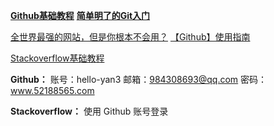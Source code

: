 [**Github基础教程**](https://www.bilibili.com/video/BV1hS4y1S7wL)
[**简单明了的Git入门**](https://www.bilibili.com/video/BV1Cr4y1J7iQ)

[全世界最强的网站，但是你根本不会用？](https://www.bilibili.com/video/BV1uQ4y1n7pi)
[【Github】使用指南](https://www.bilibili.com/video/BV1Wz4y1M7Jc)



[Stackoverflow基础教程](https://www.bilibili.com/video/BV1rt4y137Bz)



**Github：**
账号：hello-yan3
邮箱：984308693@qq.com
密码：www.52188565.com

**Stackoverflow：**
使用 Github 账号登录

